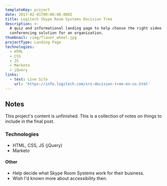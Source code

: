 ```yaml
---
templateKey: project
date: 2017-02-01T00:00:00.000Z
title: Logitech Skype Room Systems Decision Tree
description: >-
  A quiz and informational landing page to help choose the right video
  conferencing solution for an organization.
thumbnail: /img/flavor_wheel.jpg
projectType: Landing Page
technologies:
  - HTML
  - CSS
  - JS
  - Marketo
  - jQuery
links:
  - text: Live Site
    url: 'https://info.logitech.com/srs-decision-tree-en-us.html'
---
```


## Notes
This project's content is unfinished. This is a collection of notes on things to include in the final post.

### Technologies
- HTML, CSS, JS (jQuery)
- Marketo

#### Other
- Help decide what Skype Room Systems work for their business.
- Wish I'd known more about accessibility then.
